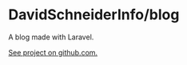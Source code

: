 # DavidSchneiderInfo/blog

A blog made with Laravel.

[See project on github.com.](https://github.com/DavidSchneiderInfo/blog)
